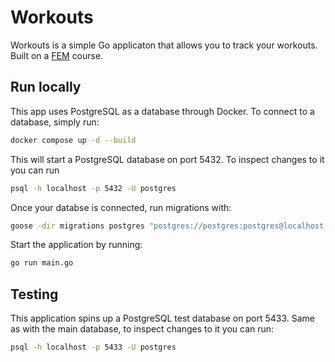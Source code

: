 # Workouts

Workouts is a simple Go applicaton that allows you to track your workouts.
Built on a [FEM](https://frontendmasters.com/courses/complete-go) course.

## Run locally

This app uses PostgreSQL as a database through Docker. To connect to a
database, simply run:

```bash
docker compose up -d --build
```

This will start a PostgreSQL database on port 5432. To inspect changes to it
you can run

```bash
psql -h localhost -p 5432 -U postgres
```

Once your databse is connected, run migrations with:

```bash
goose -dir migrations postgres "postgres://postgres:postgres@localhost:5432/postgres?sslmode=disable" up
```

Start the application by running:

```bash
go run main.go
```

## Testing

This application spins up a PostgreSQL test database on port 5433. Same as with
the main database, to inspect changes to it you can run:

```bash
psql -h localhost -p 5433 -U postgres
```

